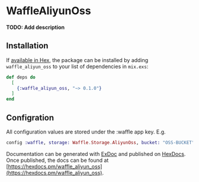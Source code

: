 # WaffleAliyunOss

**TODO: Add description**

## Installation

If [available in Hex](https://hex.pm/docs/publish), the package can be installed
by adding `waffle_aliyun_oss` to your list of dependencies in `mix.exs`:

```elixir
def deps do
  [
    {:waffle_aliyun_oss, "~> 0.1.0"}
  ]
end
```

## Configration
All configuration values are stored under the :waffle app key. E.g.
```elixir
config :waffle, storage: Waffle.Storage.AliyunOss, bucket: "OSS-BUCKET",
```

Documentation can be generated with [ExDoc](https://github.com/elixir-lang/ex_doc)
and published on [HexDocs](https://hexdocs.pm). Once published, the docs can
be found at [https://hexdocs.pm/waffle_aliyun_oss](https://hexdocs.pm/waffle_aliyun_oss).

